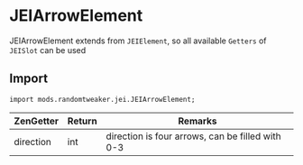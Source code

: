# JEIArrowElement

JEIArrowElement extends from `JEIElement`, so all available `Getters` of `JEISlot` can be used

## Import

~~~zenscript
import mods.randomtweaker.jei.JEIArrowElement;
~~~

| ZenGetter | Return | Remarks                      |
| :-------- | :----- | ------------------------------ |
| direction | int    | direction is four arrows, can be filled with 0-3 |

